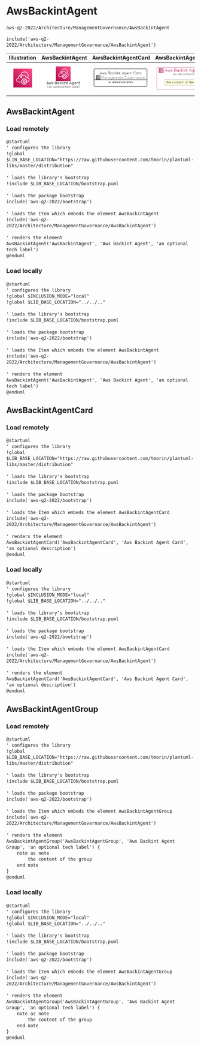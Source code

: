 # AwsBackintAgent


```text
aws-q2-2022/Architecture/ManagementGovernance/AwsBackintAgent
```

```text
include('aws-q2-2022/Architecture/ManagementGovernance/AwsBackintAgent')
```



| Illustration | AwsBackintAgent | AwsBackintAgentCard | AwsBackintAgentGroup |
| :---: | :---: | :---: | :---: |
| ![illustration for Illustration](../../../aws-q2-2022/Architecture/ManagementGovernance/AwsBackintAgent.png) | ![illustration for AwsBackintAgent](../../../aws-q2-2022/Architecture/ManagementGovernance/AwsBackintAgent.Local.png) | ![illustration for AwsBackintAgentCard](../../../aws-q2-2022/Architecture/ManagementGovernance/AwsBackintAgentCard.Local.png) | ![illustration for AwsBackintAgentGroup](../../../aws-q2-2022/Architecture/ManagementGovernance/AwsBackintAgentGroup.Local.png) |




## AwsBackintAgent

### Load remotely
```plantuml
@startuml
' configures the library
!global $LIB_BASE_LOCATION="https://raw.githubusercontent.com/tmorin/plantuml-libs/master/distribution"

' loads the library's bootstrap
!include $LIB_BASE_LOCATION/bootstrap.puml

' loads the package bootstrap
include('aws-q2-2022/bootstrap')

' loads the Item which embeds the element AwsBackintAgent
include('aws-q2-2022/Architecture/ManagementGovernance/AwsBackintAgent')

' renders the element
AwsBackintAgent('AwsBackintAgent', 'Aws Backint Agent', 'an optional tech label')
@enduml
```

### Load locally
```plantuml
@startuml
' configures the library
!global $INCLUSION_MODE="local"
!global $LIB_BASE_LOCATION="../../.."

' loads the library's bootstrap
!include $LIB_BASE_LOCATION/bootstrap.puml

' loads the package bootstrap
include('aws-q2-2022/bootstrap')

' loads the Item which embeds the element AwsBackintAgent
include('aws-q2-2022/Architecture/ManagementGovernance/AwsBackintAgent')

' renders the element
AwsBackintAgent('AwsBackintAgent', 'Aws Backint Agent', 'an optional tech label')
@enduml
```

## AwsBackintAgentCard

### Load remotely
```plantuml
@startuml
' configures the library
!global $LIB_BASE_LOCATION="https://raw.githubusercontent.com/tmorin/plantuml-libs/master/distribution"

' loads the library's bootstrap
!include $LIB_BASE_LOCATION/bootstrap.puml

' loads the package bootstrap
include('aws-q2-2022/bootstrap')

' loads the Item which embeds the element AwsBackintAgentCard
include('aws-q2-2022/Architecture/ManagementGovernance/AwsBackintAgent')

' renders the element
AwsBackintAgentCard('AwsBackintAgentCard', 'Aws Backint Agent Card', 'an optional description')
@enduml
```

### Load locally
```plantuml
@startuml
' configures the library
!global $INCLUSION_MODE="local"
!global $LIB_BASE_LOCATION="../../.."

' loads the library's bootstrap
!include $LIB_BASE_LOCATION/bootstrap.puml

' loads the package bootstrap
include('aws-q2-2022/bootstrap')

' loads the Item which embeds the element AwsBackintAgentCard
include('aws-q2-2022/Architecture/ManagementGovernance/AwsBackintAgent')

' renders the element
AwsBackintAgentCard('AwsBackintAgentCard', 'Aws Backint Agent Card', 'an optional description')
@enduml
```

## AwsBackintAgentGroup

### Load remotely
```plantuml
@startuml
' configures the library
!global $LIB_BASE_LOCATION="https://raw.githubusercontent.com/tmorin/plantuml-libs/master/distribution"

' loads the library's bootstrap
!include $LIB_BASE_LOCATION/bootstrap.puml

' loads the package bootstrap
include('aws-q2-2022/bootstrap')

' loads the Item which embeds the element AwsBackintAgentGroup
include('aws-q2-2022/Architecture/ManagementGovernance/AwsBackintAgent')

' renders the element
AwsBackintAgentGroup('AwsBackintAgentGroup', 'Aws Backint Agent Group', 'an optional tech label') {
    note as note
        the content of the group
    end note
}
@enduml
```

### Load locally
```plantuml
@startuml
' configures the library
!global $INCLUSION_MODE="local"
!global $LIB_BASE_LOCATION="../../.."

' loads the library's bootstrap
!include $LIB_BASE_LOCATION/bootstrap.puml

' loads the package bootstrap
include('aws-q2-2022/bootstrap')

' loads the Item which embeds the element AwsBackintAgentGroup
include('aws-q2-2022/Architecture/ManagementGovernance/AwsBackintAgent')

' renders the element
AwsBackintAgentGroup('AwsBackintAgentGroup', 'Aws Backint Agent Group', 'an optional tech label') {
    note as note
        the content of the group
    end note
}
@enduml
```

